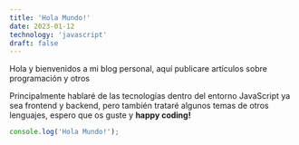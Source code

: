 ```yaml
---
title: 'Hola Mundo!'
date: 2023-01-12
technology: 'javascript'
draft: false
---
```


Hola y bienvenidos a mi blog personal, aquí publicare artículos sobre programación y otros

Principalmente hablaré de las tecnologías dentro del entorno JavaScript ya sea frontend y backend, pero también trataré algunos temas de otros lenguajes, espero que os guste y **happy coding!**

```javascript
console.log('Hola Mundo!');
```
